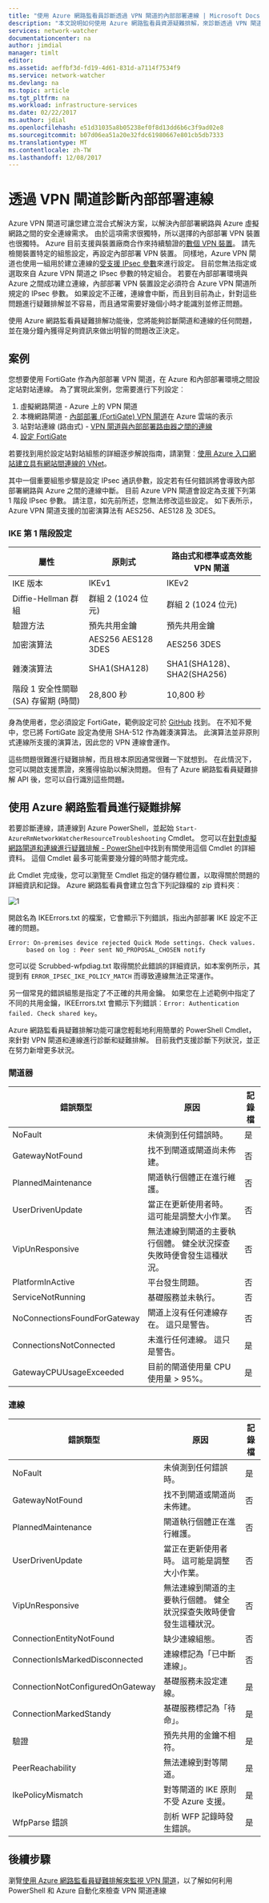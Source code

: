```yaml
---
title: "使用 Azure 網路監看員診斷透過 VPN 閘道的內部部署連線 | Microsoft Docs"
description: "本文說明如何使用 Azure 網路監看員資源疑難排解，來診斷透過 VPN 閘道的內部部署連線。"
services: network-watcher
documentationcenter: na
author: jimdial
manager: timlt
editor: 
ms.assetid: aeffbf3d-fd19-4d61-831d-a7114f7534f9
ms.service: network-watcher
ms.devlang: na
ms.topic: article
ms.tgt_pltfrm: na
ms.workload: infrastructure-services
ms.date: 02/22/2017
ms.author: jdial
ms.openlocfilehash: e51d31035a8b05238ef0f8d13dd6b6c3f9ad02e8
ms.sourcegitcommit: b07d06ea51a20e32fdc61980667e801cb5db7333
ms.translationtype: MT
ms.contentlocale: zh-TW
ms.lasthandoff: 12/08/2017
---
```

# <a name="diagnose-on-premises-connectivity-via-vpn-gateways"></a>透過 VPN 閘道診斷內部部署連線

Azure VPN 閘道可讓您建立混合式解決方案，以解決內部部署網路與 Azure 虛擬網路之間的安全連線需求。 由於這項需求很獨特，所以選擇的內部部署 VPN 裝置也很獨特。 Azure 目前支援與裝置廠商合作來持續驗證的[數個 VPN 裝置](../vpn-gateway/vpn-gateway-about-vpn-devices.md#devicetable)。 請先檢閱裝置特定的組態設定，再設定內部部署 VPN 裝置。 同樣地，Azure VPN 閘道也使用一組用於建立連線的[受支援 IPsec 參數](../vpn-gateway/vpn-gateway-about-vpn-devices.md#ipsec)來進行設定。 目前您無法指定或選取來自 Azure VPN 閘道之 IPsec 參數的特定組合。 若要在內部部署環境與 Azure 之間成功建立連線，內部部署 VPN 裝置設定必須符合 Azure VPN 閘道所規定的 IPsec 參數。 如果設定不正確，連線會中斷，而且到目前為止，針對這些問題進行疑難排解並不容易，而且通常需要好幾個小時才能識別並修正問題。

使用 Azure 網路監看員疑難排解功能後，您將能夠診斷閘道和連線的任何問題，並在幾分鐘內獲得足夠資訊來做出明智的問題改正決定。

## <a name="scenario"></a>案例

您想要使用 FortiGate 作為內部部署 VPN 閘道，在 Azure 和內部部署環境之間設定站對站連線。 為了實現此案例，您需要進行下列設定︰

1. 虛擬網路閘道 - Azure 上的 VPN 閘道
1. 本機網路閘道 - [內部部署 (FortiGate) VPN 閘道](../vpn-gateway/vpn-gateway-howto-site-to-site-resource-manager-portal.md#LocalNetworkGateway)在 Azure 雲端的表示
1. 站對站連線 (路由式) - [VPN 閘道與內部部署路由器之間的連線](https://docs.microsoft.com/azure/vpn-gateway/vpn-gateway-howto-site-to-site-resource-manager-portal#createconnection)
1. [設定 FortiGate](https://github.com/Azure/Azure-vpn-config-samples/blob/master/Fortinet/Current/Site-to-Site_VPN_using_FortiGate.md)

若要找到用於設定站對站組態的詳細逐步解說指南，請瀏覽︰[使用 Azure 入口網站建立具有網站間連線的 VNet](../vpn-gateway/vpn-gateway-howto-site-to-site-resource-manager-portal.md)。

其中一個重要組態步驟是設定 IPsec 通訊參數，設定若有任何錯誤將會導致內部部署網路與 Azure 之間的連線中斷。 目前 Azure VPN 閘道會設定為支援下列第 1 階段 IPsec 參數。 請注意，如先前所述，您無法修改這些設定。  如下表所示，Azure VPN 閘道支援的加密演算法有 AES256、AES128 及 3DES。

### <a name="ike-phase-1-setup"></a>IKE 第 1 階段設定

| **屬性** | **原則式** | **路由式和標準或高效能 VPN 閘道** |
| --- | --- | --- |
| IKE 版本 |IKEv1 |IKEv2 |
| Diffie-Hellman 群組 |群組 2 (1024 位元) |群組 2 (1024 位元) |
| 驗證方法 |預先共用金鑰 |預先共用金鑰 |
| 加密演算法 |AES256 AES128 3DES |AES256 3DES |
| 雜湊演算法 |SHA1(SHA128) |SHA1(SHA128)、SHA2(SHA256) |
| 階段 1 安全性關聯 (SA) 存留期 (時間) |28,800 秒 |10,800 秒 |

身為使用者，您必須設定 FortiGate，範例設定可於 [GitHub](https://github.com/Azure/Azure-vpn-config-samples/blob/master/Fortinet/Current/fortigate_show%20full-configuration.txt) 找到。 在不知不覺中，您已將 FortiGate 設定為使用 SHA-512 作為雜湊演算法。 此演算法並非原則式連線所支援的演算法，因此您的 VPN 連線會運作。

這些問題很難進行疑難排解，而且根本原因通常很難一下就想到。 在此情況下，您可以開啟支援票證，來獲得協助以解決問題。 但有了 Azure 網路監看員疑難排解 API 後，您可以自行識別這些問題。

## <a name="troubleshooting-using-azure-network-watcher"></a>使用 Azure 網路監看員進行疑難排解

若要診斷連線，請連線到 Azure PowerShell，並起始 `Start-AzureRmNetworkWatcherResourceTroubleshooting` Cmdlet。 您可以在[針對虛擬網路閘道和連線進行疑難排解 - PowerShell](network-watcher-troubleshoot-manage-powershell.md)中找到有關使用這個 Cmdlet 的詳細資料。 這個 Cmdlet 最多可能需要幾分鐘的時間才能完成。

此 Cmdlet 完成後，您可以瀏覽至 Cmdlet 指定的儲存體位置，以取得關於問題的詳細資訊和記錄。 Azure 網路監看員會建立包含下列記錄檔的 zip 資料夾︰

![1][1]

開啟名為 IKEErrors.txt 的檔案，它會顯示下列錯誤，指出內部部署 IKE 設定不正確的問題。

```
Error: On-premises device rejected Quick Mode settings. Check values.
     based on log : Peer sent NO_PROPOSAL_CHOSEN notify
```

您可以從 Scrubbed-wfpdiag.txt 取得關於此錯誤的詳細資訊，如本案例所示，其提到有 `ERROR_IPSEC_IKE_POLICY_MATCH` 而導致連線無法正常運作。

另一個常見的錯誤組態是指定了不正確的共用金鑰。 如果您在上述範例中指定了不同的共用金鑰，IKEErrors.txt 會顯示下列錯誤︰`Error: Authentication failed. Check shared key`。

Azure 網路監看員疑難排解功能可讓您輕鬆地利用簡單的 PowerShell Cmdlet，來針對 VPN 閘道和連線進行診斷和疑難排解。 目前我們支援診斷下列狀況，並正在努力新增更多狀況。

### <a name="gateway"></a>閘道器

| 錯誤類型 | 原因 | 記錄檔|
|---|---|---|
| NoFault | 未偵測到任何錯誤時。 |是|
| GatewayNotFound | 找不到閘道或閘道尚未佈建。 |否|
| PlannedMaintenance |  閘道執行個體正在進行維護。  |否|
| UserDrivenUpdate | 當正在更新使用者時。 這可能是調整大小作業。 | 否 |
| VipUnResponsive | 無法連線到閘道的主要執行個體。 健全狀況探查失敗時便會發生這種狀況。 | 否 |
| PlatformInActive | 平台發生問題。 | 否|
| ServiceNotRunning | 基礎服務並未執行。 | 否|
| NoConnectionsFoundForGateway | 閘道上沒有任何連線存在。 這只是警告。| 否|
| ConnectionsNotConnected | 未進行任何連線。 這只是警告。| 是|
| GatewayCPUUsageExceeded | 目前的閘道使用量 CPU 使用量 > 95%。 | 是 |

### <a name="connection"></a>連線

| 錯誤類型 | 原因 | 記錄檔|
|---|---|---|
| NoFault | 未偵測到任何錯誤時。 |是|
| GatewayNotFound | 找不到閘道或閘道尚未佈建。 |否|
| PlannedMaintenance | 閘道執行個體正在進行維護。  |否|
| UserDrivenUpdate | 當正在更新使用者時。 這可能是調整大小作業。  | 否 |
| VipUnResponsive | 無法連線到閘道的主要執行個體。 健全狀況探查失敗時便會發生這種狀況。 | 否 |
| ConnectionEntityNotFound | 缺少連線組態。 | 否 |
| ConnectionIsMarkedDisconnected | 連線標記為「已中斷連線」。 |否|
| ConnectionNotConfiguredOnGateway | 基礎服務未設定連線。 | 是 |
| ConnectionMarkedStandy | 基礎服務標記為「待命」。| 是|
| 驗證 | 預先共用的金鑰不相符。 | 是|
| PeerReachability | 無法連線到對等閘道。 | 是|
| IkePolicyMismatch | 對等閘道的 IKE 原則不受 Azure 支援。 | 是|
| WfpParse 錯誤 | 剖析 WFP 記錄時發生錯誤。 |是|

## <a name="next-steps"></a>後續步驟

瀏覽[使用 Azure 網路監看員疑難排解來監視 VPN 閘道](network-watcher-monitor-with-azure-automation.md)，以了解如何利用 PowerShell 和 Azure 自動化來檢查 VPN 閘道連線

[1]: ./media/network-watcher-diagnose-on-premises-connectivity/figure1.png
